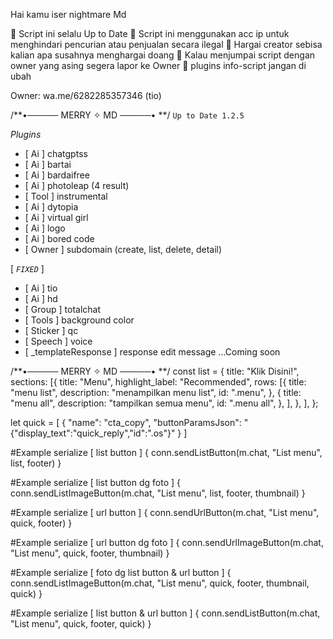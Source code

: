 Hai kamu iser nightmare Md 

📌 Script ini selalu Up to Date
📌 Script ini menggunakan acc ip untuk menghindari pencurian atau penjualan secara ilegal
📌 Hargai creator sebisa kalian apa susahnya menghargai doang
📌 Kalau menjumpai script dengan owner yang asing segera lapor ke Owner
📌 plugins info-script jangan di ubah

Owner:
wa.me/6282285357346 (tio)

/**•───── MERRY ✧ MD ─────• **/
```Up to Date 1.2.5```
 
_Plugins_
- [ Ai ] chatgptss
- [ Ai ] bartai
- [ Ai ] bardaifree
- [ Ai ] photoleap (4 result)
- [ Tool ] instrumental 
- [ Ai ] dytopia 
- [ Ai ] virtual girl 
- [ Ai ] logo
- [ Ai ] bored code
- [ Owner ] subdomain (create, list, delete, detail)

[ *`FIXED`* ]
- [ Ai ] tio
- [ Ai ] hd
- [ Group ] totalchat 
- [ Tools ] background color
- [ Sticker ] qc
- [ Speech ] voice
- [ _templateResponse ] response edit message
...Coming soon

/**•───── MERRY ✧ MD ─────• **/
const list = {
    title: "Klik Disini!",
    sections: [{
        title: "Menu",
        highlight_label: "Recommended",
        rows: [{
                title: "menu list",
                description: "menampilkan menu list",
                id: ".menu",
            },
            {
                title: "menu all",
                description: "tampilkan semua menu",
                id: ".menu all",
            },
        ],
    }, ],
};

let quick = [
{
                "name": "cta_copy",
                "buttonParamsJson": "{\"display_text\":\"quick_reply\",\"id\":\".os\"}"
              }
]

#Example serialize [ list button ] {
conn.sendListButton(m.chat, "List menu", list, footer)
} 

#Example serialize [ list button dg foto ] {
conn.sendListImageButton(m.chat, "List menu", list, footer, thumbnail)
}

#Example serialize [ url button ] {
conn.sendUrlButton(m.chat, "List menu", quick, footer)
}

#Example serialize [ url button dg foto ] {
conn.sendUrlImageButton(m.chat, "List menu", quick, footer, thumbnail)
}

#Example serialize [ foto dg list button & url button ] {
conn.sendListImageButton(m.chat, "List menu", quick, footer, thumbnail, quick)
}

#Example serialize [  list button & url button ] {
conn.sendListButton(m.chat, "List menu", quick, footer, quick)
}